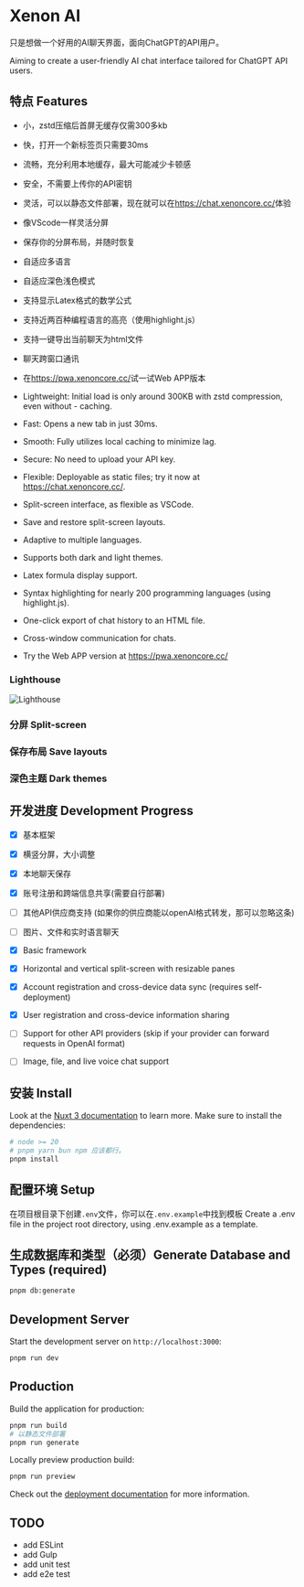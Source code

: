 # Xenon AI

只是想做一个好用的AI聊天界面，面向ChatGPT的API用户。

Aiming to create a user-friendly AI chat interface tailored for ChatGPT API users.

## 特点 Features

- 小，zstd压缩后首屏无缓存仅需300多kb
- 快，打开一个新标签页只需要30ms
- 流畅，充分利用本地缓存，最大可能减少卡顿感
- 安全，不需要上传你的API密钥
- 灵活，可以以静态文件部署，现在就可以在<https://chat.xenoncore.cc/>体验
- 像VScode一样灵活分屏
- 保存你的分屏布局，并随时恢复
- 自适应多语言
- 自适应深色浅色模式
- 支持显示Latex格式的数学公式
- 支持近两百种编程语言的高亮（使用highlight.js）
- 支持一键导出当前聊天为html文件
- 聊天跨窗口通讯
- 在<https://pwa.xenoncore.cc/>试一试Web APP版本

- Lightweight: Initial load is only around 300KB with zstd compression, even without - caching.
- Fast: Opens a new tab in just 30ms.
- Smooth: Fully utilizes local caching to minimize lag.
- Secure: No need to upload your API key.
- Flexible: Deployable as static files; try it now at <https://chat.xenoncore.cc/>.
- Split-screen interface, as flexible as VSCode.
- Save and restore split-screen layouts.
- Adaptive to multiple languages.
- Supports both dark and light themes.
- Latex formula display support.
- Syntax highlighting for nearly 200 programming languages (using highlight.js).
- One-click export of chat history to an HTML file.
- Cross-window communication for chats.
- Try the Web APP version at <https://pwa.xenoncore.cc/>

### Lighthouse

![Lighthouse](https://github.com/user-attachments/assets/d262d2c7-960d-49f3-9508-d8fe79fe88bf)

### 分屏 Split-screen

[](https://github.com/user-attachments/assets/2363c857-c4ff-4665-a4ca-bce77775166a)

### 保存布局 Save layouts

[](https://github.com/user-attachments/assets/e6ecd615-7a33-400c-870a-b49ba4d80683)

### 深色主题 Dark themes

[](https://github.com/user-attachments/assets/77cbf8df-3b03-4003-9e07-8a90a46c591e)

## 开发进度 Development Progress

- [x] 基本框架
- [x] 横竖分屏，大小调整
- [x] 本地聊天保存
- [x] 账号注册和跨端信息共享(需要自行部署)
- [ ] 其他API供应商支持 (如果你的供应商能以openAI格式转发，那可以忽略这条)
- [ ] 图片、文件和实时语言聊天

- [x] Basic framework
- [x] Horizontal and vertical split-screen with resizable panes
- [x] Account registration and cross-device data sync (requires self-deployment)
- [x] User registration and cross-device information sharing
- [ ] Support for other API providers (skip if your provider can forward requests in OpenAI format)
- [ ] Image, file, and live voice chat support

## 安装 Install

Look at the [Nuxt 3 documentation](https://nuxt.com/docs/getting-started/introduction) to learn more.
Make sure to install the dependencies:

```bash
# node >= 20
# pnpm yarn bun npm 应该都行。
pnpm install
```

## 配置环境 Setup

在项目根目录下创建`.env`文件，你可以在`.env.example`中找到模板
Create a .env file in the project root directory, using .env.example as a template.

## 生成数据库和类型（必须）Generate Database and Types (required)

```bash
pnpm db:generate
```

## Development Server

Start the development server on `http://localhost:3000`:

```bash
pnpm run dev

```

## Production

Build the application for production:

```bash
pnpm run build
# 以静态文件部署
pnpm run generate

```

Locally preview production build:

```bash
pnpm run preview
```

Check out the [deployment documentation](https://nuxt.com/docs/getting-started/deployment) for more information.

## TODO

- add ESLint
- add Gulp
- add unit test
- add e2e test
